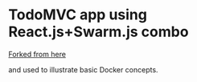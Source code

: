 # TodoMVC app using React.js+Swarm.js combo

[Forked from here](https://github.com/gritzko/swarm)

and used to illustrate basic Docker concepts.

